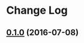 # Change Log

## [0.1.0](https://github.com/webbuilders-group/silverstripe-display-logic-extras/tree/0.1.0) (2016-07-08)